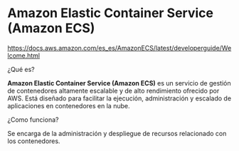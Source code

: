 # Amazon Elastic Container Service (Amazon ECS)

https://docs.aws.amazon.com/es_es/AmazonECS/latest/developerguide/Welcome.html

¿Qué es?

**Amazon Elastic Container Service (Amazon ECS)** es un servicio de gestión de contenedores altamente escalable y de alto rendimiento ofrecido por AWS. Está diseñado para facilitar la ejecución, administración y escalado de aplicaciones en contenedores en la nube.

¿Como funciona?

Se encarga de la administración y despliegue de recursos relacionado con los contenedores.